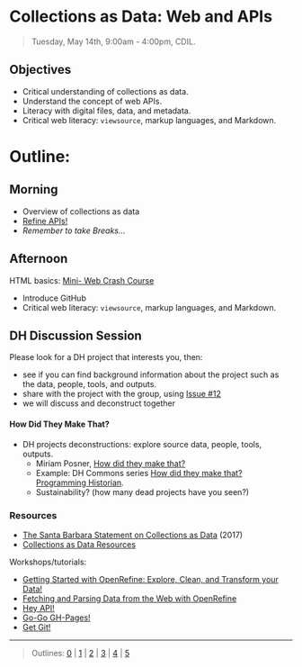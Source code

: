 # Collections as Data: Web and APIs

> Tuesday, May 14th, 9:00am - 4:00pm, CDIL.

## Objectives

- Critical understanding of collections as data.
- Understand the concept of web APIs.
- Literacy with digital files, data, and metadata.
- Critical web literacy: `viewsource`, markup languages, and Markdown.

# Outline:

## Morning

- Overview of collections as data
- [Refine APIs!](https://evanwill.github.io/refine-apis/)
- *Remember to take Breaks...*

## Afternoon

HTML basics: [Mini- Web Crash Course](https://evanwill.github.io/mini-web-crash-course/)

- Introduce GitHub
- Critical web literacy: `viewsource`, markup languages, and Markdown.

## DH Discussion Session

Please look for a DH project that interests you, then:

- see if you can find background information about the project such as the data, people, tools, and outputs.
- share with the project with the group, using [Issue #12](https://github.com/PalouseDH/symposium/issues/12)
- we will discuss and deconstruct together

#### How Did They Make That? 

- DH projects deconstructions: explore source data, people, tools, outputs.
    - Miriam Posner, [How did they make that?](http://miriamposner.com/blog/how-did-they-make-that/) 
    - Example: DH Commons series [How did they make that? Programming Historian](https://web.archive.org/web/20180713014622/http://dhcommons.org/journal/issue-1/editorial-sustainability-and-open-peer-review-programming-historian).
    - Sustainability? (how many dead projects have you seen?)

### Resources 

- [The Santa Barbara Statement on Collections as Data](https://collectionsasdata.github.io/statement/) (2017)
- [Collections as Data Resources](https://collectionsasdata.github.io/resources/)

Workshops/tutorials: 

- [Getting Started with OpenRefine: Explore, Clean, and Transform your Data!](https://evanwill.github.io/clean-your-data/)
- [Fetching and Parsing Data from the Web with OpenRefine](https://programminghistorian.org/en/lessons/fetch-and-parse-data-with-openrefine)
- [Hey API!](https://evanwill.github.io/hey-api/)
- [Go-Go GH-Pages!](https://evanwill.github.io/go-go-ghpages/)
- [Get Git!](https://evanwill.github.io/get-git/)

-----------------------

> Outlines: [0](day-0.md) | [1](day-1.md) | [2](day-2.md) | [3](day-3.md) | [4](day-4.md) | [5](day-5.md)
